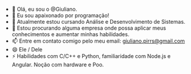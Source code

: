 - 👋 Olá, eu sou o @Giuliano.
- 👀 Eu sou apaixonado por programação!
- 🌱 Atualmente estou cursando Análise e Desenvolvimento de Sistemas.
- 💞️ Estou procurando alguma empresa onde possa aplicar meus conhecimentos e aumentar minhas habilidades.
- 📫 Entre em contato comigo pelo meu email: giuliano.pirrs@gmail.com  
- 😄 Ele / Dele
- ⚡ Habilidades com C/C++ e Python, familiaridade com Node.js e Angular. Noção com hardware e Poo.

<!---
Giuzin/Giuzin is a ✨ special ✨ repository because its `README.md` (this file) appears on your GitHub profile.
You can click the Preview link to take a look at your changes.
--->
